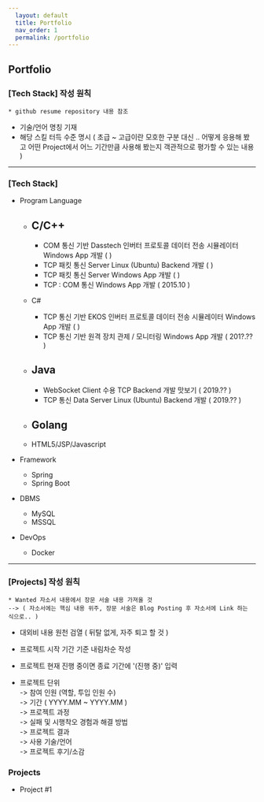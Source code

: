 ```yaml
---  
  layout: default  
  title: Portfolio    
  nav_order: 1  
  permalink: /portfolio  
---  
```


## Portfolio  

### [Tech Stack] 작성 원칙  
    * github resume repository 내용 참조  

  - 기술/언어 명칭 기재  
  - 해당 스킬 터득 수준 명시 ( 초급 ~ 고급이란 모호한 구분 대신 .. 어떻게 응용해 봤고 어떤 Project에서 어느 기간만큼 사용해 봤는지 객관적으로 평가할 수 있는 내용 )  
--- 
### [Tech Stack]  
  - Program Language    
    - C/C++  
      - 
      - COM 통신 기반 Dasstech 인버터 프로토콜 데이터 전송 시뮬레이터 Windows App 개발 ( ) 
      - TCP 패킷 통신 Server Linux (Ubuntu) Backend 개발 ( ) 
      - TCP 패킷 통신 Server Windows App 개발 ( ) 
      - TCP : COM 통신 Windows App 개발 ( 2015.10 )  
    - C#  
      - TCP 통신 기반 EKOS 인버터 프로토콜 데이터 전송 시뮬레이터 Windows App 개발 ( )
      - TCP 통신 기반 원격 장치 관제 / 모니터링 Windows App 개발 ( 201?.?? )
    - Java  
      - 
      - WebSocket Client 수용 TCP Backend 개발 맛보기 ( 2019.?? )  
      - TCP 통신 Data Server Linux (Ubuntu) Backend 개발 ( 2019.?? )  

    - Golang  
      - 
    - HTML5/JSP/Javascript  

  - Framework  
    - Spring  
    - Spring Boot  

  - DBMS  
    - MySQL  
    - MSSQL  
  - DevOps  
    - Docker  

--- 
### [Projects] 작성 원칙   
    * Wanted 자소서 내용에서 장문 서술 내용 가져올 것  
    --> ( 자소서에는 핵심 내용 위주, 장문 서술은 Blog Posting 후 자소서에 Link 하는 식으로.. )  

  - 대외비 내용 원천 검열 ( 뒤탈 없게, 자주 퇴고 할 것 )  

  - 프로젝트 시작 기간 기준 내림차순 작성 
  - 프로젝트 현재 진행 중이면 종료 기간에 '(진행 중)' 입력  

  - 프로젝트 단위  
    -> 참여 인원 (역할, 투입 인원 수)  
    -> 기간 ( YYYY.MM ~ YYYY.MM )  
    -> 프로젝트 과정  
    -> 실패 및 시행착오 경험과 해결 방법    
    -> 프로젝트 결과  
    -> 사용 기술/언어  
    -> 프로젝트 후기/소감  


### Projects  

  - Project #1    

